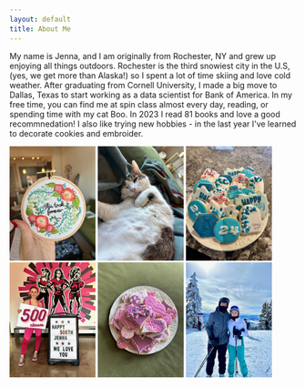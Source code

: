 ```yaml
---
layout: default
title: About Me
---
```


My name is Jenna, and I am originally from Rochester, NY and grew up enjoying all things outdoors. Rochester is the third snowiest city in the U.S, (yes, we get more than Alaska!) so I spent a lot of time skiing and love cold weather. After graduating from Cornell University, I made a big move to Dallas, Texas to start working as a data scientist for Bank of America. In my free time, you can find me at spin class almost every day, reading, or spending time with my cat Boo. In 2023 I read 81 books and love a good recommnedation! I also like trying new hobbies - in the last year I've learned to decorate cookies and embroider.   

<img src="docs/assets/embroidery.jpg" width="30%">
<img src="docs/assets/boo.jpg" width="30%">
<img src="docs/assets/cookie2.jpg" width="30%">
<img src="docs/assets/grit.jpg" width="30%">
<img src="docs/assets/cookie1.jpg" width="30%">
<img src="docs/assets/ski.jpg" width="30%">